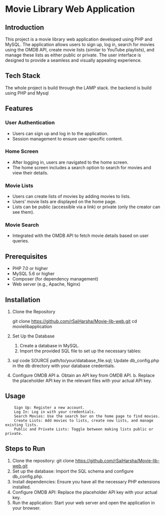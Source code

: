 # Movie Library Web Application

## Introduction

This project is a movie library web application developed using PHP and MySQL. The application allows users to sign up, log in, search for movies using the OMDB API, create movie lists (similar to YouTube playlists), and manage these lists as either public or private. The user interface is designed to provide a seamless and visually appealing experience.

## Tech Stack 
The whole project is build through the LAMP stack.
the backend is build using PHP and Mysql 

## Features

### User Authentication

- Users can sign up and log in to the application.
- Session management to ensure user-specific content.

### Home Screen

- After logging in, users are navigated to the home screen.
- The home screen includes a search option to search for movies and view their details.

### Movie Lists

- Users can create lists of movies by adding movies to lists.
- Users' movie lists are displayed on the home page.
- Lists can be public (accessible via a link) or private (only the creator can see them).

### Movie Search

- Integrated with the OMDB API to fetch movie details based on user queries.


## Prerequisites

- PHP 7.0 or higher
- MySQL 5.6 or higher
- Composer (for dependency management)
- Web server (e.g., Apache, Nginx)

## Installation

1. Clone the Repository

    git clone https://github.com/rSaiHarsha/Movie-lib-web.git
    cd movielibapplication

2. Set Up the Database
    1. Create a database in MySQL. 
    2. Import the provided SQL file to set up the necessary tables:

3. sql code 
    SOURCE path/to/your/database_file.sql;
    Update db_config.php in the db directory with your database credentials.

4. Configure OMDB API
    a. Obtain an API key from OMDB API.
    b. Replace the placeholder API key in the relevant files with your actual API key.

  ## Usage
        Sign Up: Register a new account.
        Log In: Log in with your credentials.
        Search Movies: Use the search bar on the home page to find movies.
        Create Lists: Add movies to lists, create new lists, and manage existing lists.
        Public and Private Lists: Toggle between making lists public or private.
## Steps to Run
1. Clone the repository: git clone https://github.com/rSaiHarsha/Movie-lib-web.git
2. Set up the database: Import the SQL schema and configure db_config.php.
3. Install dependencies: Ensure you have all the necessary PHP extensions installed.
4. Configure OMDB API: Replace the placeholder API key with your actual key.
5. Run the application: Start your web server and open the application in your browser.

